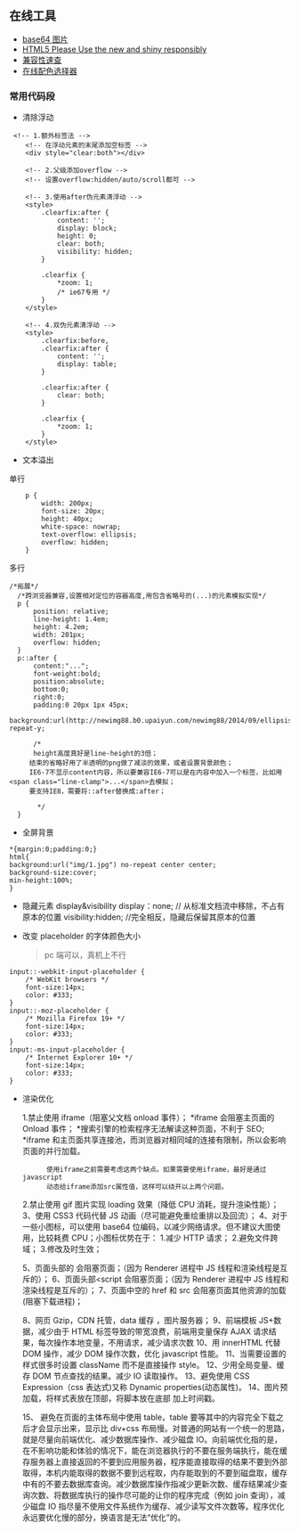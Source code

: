 ## 在线工具

* [base64 图片](http://tool.chinaz.com/tools/imgtobase)
* [HTML5 Please Use the new and shiny responsibly](http://html5please.com/)
* [兼容性速查](https://caniuse.com/)
* [在线配色选择器](http://www.peise.net/tools/web/)

### 常用代码段

* 清除浮动

```
 <!-- 1.额外标签法 -->
    <!-- 在浮动元素的末尾添加空标签 -->
    <div style="clear:both"></div>

    <!-- 2.父级添加overflow -->
    <!-- 设置overflow:hidden/auto/scroll都可 -->

    <!-- 3.使用after伪元素清浮动 -->
    <style>
        .clearfix:after {
            content: '';
            display: block;
            height: 0;
            clear: both;
            visibility: hidden;
        }

        .clearfix {
            *zoom: 1;
            /* ie67专用 */
        }
    </style>

    <!-- 4.双伪元素清浮动 -->
    <style>
        .clearfix:before,
        .clearfix:after {
            content: '';
            display: table;
        }

        .clearfix:after {
            clear: both;
        }

        .clearfix {
            *zoom: 1;
        }
    </style>
```

* 文本溢出

单行

```
    p {
        width: 200px;
        font-size: 20px;
        height: 40px;
        white-space: nowrap;
        text-overflow: ellipsis;
        overflow: hidden;
    }
```

多行

```
/*拓展*/
  /*跨浏览器兼容,设置相对定位的容器高度,用包含省略号的(...)的元素模拟实现*/
  p {
      position: relative;
      line-height: 1.4em;
      height: 4.2em;
      width: 201px;
      overflow: hidden;
  }
  p::after {
      content:"...";
      font-weight:bold;
      position:absolute;
      bottom:0;
      right:0;
      padding:0 20px 1px 45px;
      background:url(http://newimg88.b0.upaiyun.com/newimg88/2014/09/ellipsis_bg.png) repeat-y;

      /*
      height高度真好是line-height的3倍；
     结束的省略好用了半透明的png做了减淡的效果，或者设置背景颜色；
     IE6-7不显示content内容，所以要兼容IE6-7可以是在内容中加入一个标签，比如用<span class="line-clamp">...</span>去模拟；
     要支持IE8，需要将::after替换成:after；

       */
  }
```

* 全屏背景

```
*{margin:0;padding:0;}
html{
background:url("img/1.jpg") no-repeat center center;
background-size:cover;
min-height:100%;
}
```

* 隐藏元素 display&visibility
  display：none; // 从标准文档流中移除，不占有原本的位置
  visibility:hidden; //完全相反，隐藏后保留其原本的位置

* 改变 placeholder 的字体颜色大小
  > pc 端可以，真机上不行

```
input::-webkit-input-placeholder {
    /* WebKit browsers */
    font-size:14px;
    color: #333;
}
input::-moz-placeholder {
    /* Mozilla Firefox 19+ */
    font-size:14px;
    color: #333;
}
input:-ms-input-placeholder {
    /* Internet Explorer 10+ */
    font-size:14px;
    color: #333;
}
```

* 渲染优化

  1.禁止使用 iframe（阻塞父文档 onload 事件）；
  *iframe 会阻塞主页面的 Onload 事件；
  *搜索引擎的检索程序无法解读这种页面，不利于 SEO;
  \*iframe 和主页面共享连接池，而浏览器对相同域的连接有限制，所以会影响页面的并行加载。

            使用iframe之前需要考虑这两个缺点。如果需要使用iframe，最好是通过javascript
            动态给iframe添加src属性值，这样可以绕开以上两个问题。

  2.禁止使用 gif 图片实现 loading 效果（降低 CPU 消耗，提升渲染性能）；
  3、使用 CSS3 代码代替 JS 动画（尽可能避免重绘重排以及回流）；
  4、对于一些小图标，可以使用 base64 位编码，以减少网络请求。但不建议大图使用，比较耗费 CPU；小图标优势在于： 1.减少 HTTP 请求； 2.避免文件跨域； 3.修改及时生效；

  5、页面头部的<style></style> 会阻塞页面；（因为 Renderer 进程中 JS 线程和渲染线程是互斥的）；
  6、页面头部<script</script> 会阻塞页面；（因为 Renderer 进程中 JS 线程和渲染线程是互斥的）；
  7、页面中空的 href 和 src 会阻塞页面其他资源的加载 (阻塞下载进程)；

  8、网页 Gzip，CDN 托管，data 缓存 ，图片服务器；
  9、前端模板 JS+数据，减少由于 HTML 标签导致的带宽浪费，前端用变量保存 AJAX 请求结果，每次操作本地变量，不用请求，减少请求次数
  10、用 innerHTML 代替 DOM 操作，减少 DOM 操作次数，优化 javascript 性能。
  11、当需要设置的样式很多时设置 className 而不是直接操作 style。
  12、少用全局变量、缓存 DOM 节点查找的结果。减少 IO 读取操作。
  13、避免使用 CSS Expression（css 表达式)又称 Dynamic properties(动态属性)。
  14、图片预加载，将样式表放在顶部，将脚本放在底部 加上时间戳。

  15、 避免在页面的主体布局中使用 table，table 要等其中的内容完全下载之后才会显示出来，显示比 div+css 布局慢。对普通的网站有一个统一的思路，就是尽量向前端优化、减少数据库操作、减少磁盘 IO。向前端优化指的是，在不影响功能和体验的情况下，能在浏览器执行的不要在服务端执行，能在缓存服务器上直接返回的不要到应用服务器，程序能直接取得的结果不要到外部取得，本机内能取得的数据不要到远程取，内存能取到的不要到磁盘取，缓存中有的不要去数据库查询。减少数据库操作指减少更新次数、缓存结果减少查询次数、将数据库执行的操作尽可能的让你的程序完成（例如 join 查询），减少磁盘 IO 指尽量不使用文件系统作为缓存、减少读写文件次数等。程序优化永远要优化慢的部分，换语言是无法“优化”的。
